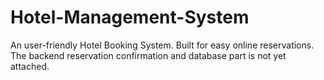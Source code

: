# Hotel-Management-System
An user-friendly Hotel Booking System. Built for easy online reservations. The backend reservation confirmation and database part is not yet attached. 
